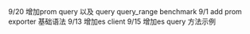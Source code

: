 9/20 增加prom query 以及 query query_range benchmark
9/1 add prom exporter 基础语法
9/13 增加es client
9/15 增加es query 方法示例
